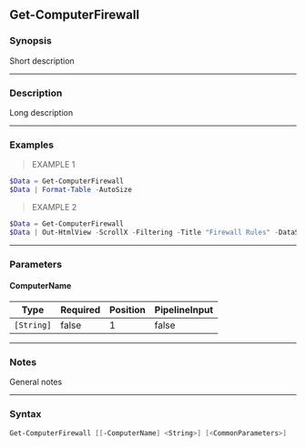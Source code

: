 Get-ComputerFirewall
--------------------

### Synopsis
Short description

---

### Description

Long description

---

### Examples
> EXAMPLE 1

```PowerShell
$Data = Get-ComputerFirewall
$Data | Format-Table -AutoSize
```
> EXAMPLE 2

```PowerShell
$Data = Get-ComputerFirewall
$Data | Out-HtmlView -ScrollX -Filtering -Title "Firewall Rules" -DataStore JavaScript
```

---

### Parameters
#### **ComputerName**

|Type      |Required|Position|PipelineInput|
|----------|--------|--------|-------------|
|`[String]`|false   |1       |false        |

---

### Notes
General notes

---

### Syntax
```PowerShell
Get-ComputerFirewall [[-ComputerName] <String>] [<CommonParameters>]
```
